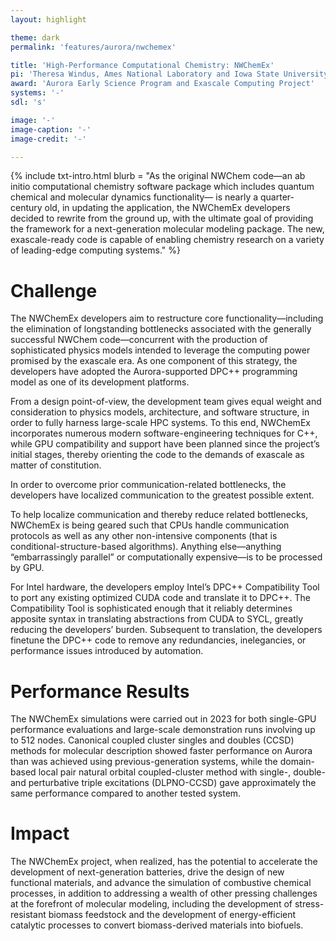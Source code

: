 ```yaml
---
layout: highlight

theme: dark
permalink: 'features/aurora/nwchemex'

title: 'High-Performance Computational Chemistry: NWChemEx'
pi: 'Theresa Windus, Ames National Laboratory and Iowa State University'
award: 'Aurora Early Science Program and Exascale Computing Project'
systems: '-'
sdl: 's'

image: '-' 
image-caption: '-'
image-credit: '-'

---
```


{% include txt-intro.html 
    blurb = "As the original NWChem code—an ab initio computational chemistry software package which includes quantum chemical and molecular dynamics functionality— is nearly a quarter-century old, in updating the application, the NWChemEx developers decided to rewrite from the ground up, with the ultimate goal of providing the framework for a next-generation molecular modeling package. The new, exascale-ready code is capable of enabling chemistry research on a variety of leading-edge computing systems."
%}



# Challenge

The NWChemEx developers aim to restructure core functionality—including the elimination of longstanding bottlenecks associated with the generally successful NWChem code—concurrent with the production of sophisticated physics models intended to leverage the computing power promised by the exascale era. As one component of this strategy, the developers have adopted the Aurora-supported DPC++ programming model as one of its development platforms.

From a design point-of-view, the development team gives equal weight and consideration to physics models, architecture, and software structure, in order to fully harness large-scale HPC systems. To this end, NWChemEx incorporates numerous modern software-engineering techniques for C++, while GPU compatibility and support have been planned since the project’s initial stages, thereby orienting the code to the demands of exascale as matter of constitution.

In order to overcome prior communication-related bottlenecks, the developers have localized communication to the greatest possible extent.

To help localize communication and thereby reduce related bottlenecks, NWChemEx is being geared such that CPUs handle communication protocols as well as any other non-intensive components (that is conditional-structure-based algorithms). Anything else—anything “embarrassingly parallel” or computationally expensive—is to be processed by GPU.

For Intel hardware, the developers employ Intel’s DPC++ Compatibility Tool to port any existing optimized CUDA code and translate it to DPC++. The Compatibility Tool is sophisticated enough that it reliably determines apposite syntax in translating abstractions from CUDA to SYCL, greatly reducing the developers’ burden. Subsequent to translation, the developers finetune the DPC++ code to remove any redundancies, inelegancies, or performance issues introduced by automation.




# Performance Results

The NWChemEx simulations were carried out in 2023 for both single-GPU performance evaluations and large-scale demonstration runs involving up to 512 nodes. Canonical coupled cluster singles and doubles (CCSD) methods for molecular description showed faster performance on Aurora than was achieved using previous-generation systems, while the domain-based local pair natural orbital coupled-cluster method with single-, double- and perturbative triple excitations (DLPNO-CCSD) gave approximately the same performance compared to another tested system.


# Impact

The NWChemEx project, when realized, has the potential to accelerate the development of next-generation batteries, drive the design of new functional materials, and advance the simulation of combustive chemical processes, in addition to addressing a wealth of other pressing challenges at the forefront of molecular modeling, including the development of stress-resistant biomass feedstock and the development of energy-efficient catalytic processes to convert biomass-derived materials into biofuels.
